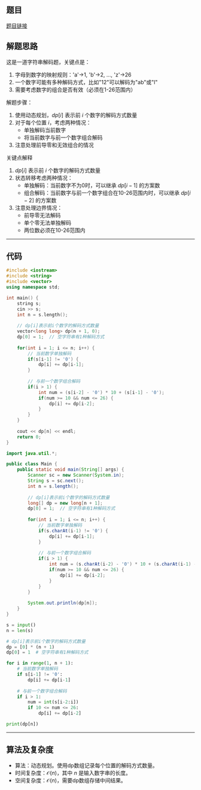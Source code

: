 ## 题目
[题目链接](https://www.nowcoder.com/practice/4acd516d09ea4f47bd72527bfd40ce2a?tpId=182&tqId=226013&sourceUrl=/exam/oj&channenl=wgithub&fromPut=wgithub)

## 解题思路
这是一道字符串解码题，关键点是：
1. 字母到数字的映射规则：'a'->1, 'b'->2, ..., 'z'->26
2. 一个数字可能有多种解码方式，比如"12"可以解码为"ab"或"l"
3. 需要考虑数字的组合是否有效（必须在1-26范围内）

解题步骤：
1. 使用动态规划，$dp[i]$ 表示前 $i$ 个数字的解码方式数量
2. 对于每个位置 $i$，考虑两种情况：
   - 单独解码当前数字
   - 将当前数字与前一个数字组合解码
3. 注意处理前导零和无效组合的情况

关键点解释
1. $dp[i]$ 表示前 $i$ 个数字的解码方式数量
2. 状态转移考虑两种情况：
   - 单独解码：当前数字不为0时，可以继承 $dp[i-1]$ 的方案数
   - 组合解码：当前数字与前一个数字组合在10-26范围内时，可以继承 $dp[i-2]$ 的方案数
3. 注意处理边界情况：
   - 前导零无法解码
   - 单个零无法单独解码
   - 两位数必须在10-26范围内


---

## 代码

```c++ []
#include <iostream>
#include <string>
#include <vector>
using namespace std;

int main() {
    string s;
    cin >> s;
    int n = s.length();
    
    // dp[i]表示前i个数字的解码方式数量
    vector<long long> dp(n + 1, 0);
    dp[0] = 1;  // 空字符串有1种解码方式
    
    for(int i = 1; i <= n; i++) {
        // 当前数字单独解码
        if(s[i-1] != '0') {
            dp[i] += dp[i-1];
        }
        
        // 与前一个数字组合解码
        if(i > 1) {
            int num = (s[i-2] - '0') * 10 + (s[i-1] - '0');
            if(num >= 10 && num <= 26) {
                dp[i] += dp[i-2];
            }
        }
    }
    
    cout << dp[n] << endl;
    return 0;
}
```

```java []
import java.util.*;

public class Main {
    public static void main(String[] args) {
        Scanner sc = new Scanner(System.in);
        String s = sc.next();
        int n = s.length();
        
        // dp[i]表示前i个数字的解码方式数量
        long[] dp = new long[n + 1];
        dp[0] = 1;  // 空字符串有1种解码方式
        
        for(int i = 1; i <= n; i++) {
            // 当前数字单独解码
            if(s.charAt(i-1) != '0') {
                dp[i] += dp[i-1];
            }
            
            // 与前一个数字组合解码
            if(i > 1) {
                int num = (s.charAt(i-2) - '0') * 10 + (s.charAt(i-1) - '0');
                if(num >= 10 && num <= 26) {
                    dp[i] += dp[i-2];
                }
            }
        }
        
        System.out.println(dp[n]);
    }
}
```

```python []
s = input()
n = len(s)

# dp[i]表示前i个数字的解码方式数量
dp = [0] * (n + 1)
dp[0] = 1  # 空字符串有1种解码方式

for i in range(1, n + 1):
    # 当前数字单独解码
    if s[i-1] != '0':
        dp[i] += dp[i-1]
    
    # 与前一个数字组合解码
    if i > 1:
        num = int(s[i-2:i])
        if 10 <= num <= 26:
            dp[i] += dp[i-2]

print(dp[n])
```

---

## 算法及复杂度
- 算法：动态规划。使用dp数组记录每个位置的解码方式数量。
- 时间复杂度：$\mathcal{O}(n)$，其中 $n$ 是输入数字串的长度。
- 空间复杂度：$\mathcal{O}(n)$，需要dp数组存储中间结果。

